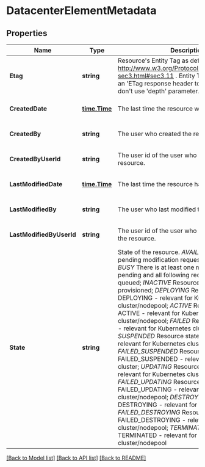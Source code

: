 # DatacenterElementMetadata

## Properties
Name | Type | Description | Notes
------------ | ------------- | ------------- | -------------
**Etag** | **string** | Resource&#x27;s Entity Tag as defined in http://www.w3.org/Protocols/rfc2616/rfc2616-sec3.html#sec3.11 . Entity Tag is also added as an &#x27;ETag response header to requests which don&#x27;t use &#x27;depth&#x27; parameter.  | [optional] [default to null]
**CreatedDate** | [**time.Time**](time.Time.md) | The last time the resource was created | [optional] [default to null]
**CreatedBy** | **string** | The user who created the resource. | [optional] [default to null]
**CreatedByUserId** | **string** | The user id of the user who has created the resource. | [optional] [default to null]
**LastModifiedDate** | [**time.Time**](time.Time.md) | The last time the resource has been modified | [optional] [default to null]
**LastModifiedBy** | **string** | The user who last modified the resource. | [optional] [default to null]
**LastModifiedByUserId** | **string** | The user id of the user who has last modified the resource. | [optional] [default to null]
**State** | **string** | State of the resource. *AVAILABLE* There are no pending modification requests for this item; *BUSY* There is at least one modification request pending and all following requests will be queued; *INACTIVE* Resource has been de-provisioned; *DEPLOYING* Resource state DEPLOYING - relevant for Kubernetes cluster/nodepool; *ACTIVE* Resource state ACTIVE - relevant for Kubernetes cluster/nodepool; *FAILED* Resource state FAILED - relevant for Kubernetes cluster/nodepool; *SUSPENDED* Resource state SUSPENDED - relevant for Kubernetes cluster/nodepool; *FAILED_SUSPENDED* Resource state FAILED_SUSPENDED - relevant for Kubernetes cluster; *UPDATING* Resource state UPDATING - relevant for Kubernetes cluster/nodepool; *FAILED_UPDATING* Resource state FAILED_UPDATING - relevant for Kubernetes cluster/nodepool; *DESTROYING* Resource state DESTROYING - relevant for Kubernetes cluster; *FAILED_DESTROYING* Resource state FAILED_DESTROYING - relevant for Kubernetes cluster/nodepool; *TERMINATED* Resource state TERMINATED - relevant for Kubernetes cluster/nodepool | [optional] [default to null]

[[Back to Model list]](../README.md#documentation-for-models) [[Back to API list]](../README.md#documentation-for-api-endpoints) [[Back to README]](../README.md)

